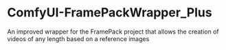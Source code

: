 # ComfyUI-FramePackWrapper_Plus
An improved wrapper for the FramePack project that allows the creation of videos of any length based on a reference images
